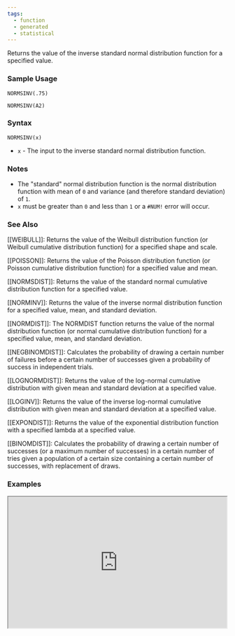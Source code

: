 ```yaml
---
tags:
  - function
  - generated
  - statistical
---
```


Returns the value of the inverse standard normal distribution function for a specified value.

### Sample Usage

`NORMSINV(.75)`

`NORMSINV(A2)`

### Syntax

`NORMSINV(x)`

* `x` - The input to the inverse standard normal distribution function.

### Notes

* The "standard" normal distribution function is the normal distribution function with mean of `0` and variance (and therefore standard deviation) of `1`.
* `x` must be greater than `0` and less than `1` or a `#NUM!` error will occur.

### See Also

[[WEIBULL]]: Returns the value of the Weibull distribution function (or Weibull cumulative distribution function) for a specified shape and scale.

[[POISSON]]: Returns the value of the Poisson distribution function (or Poisson cumulative distribution function) for a specified value and mean.

[[NORMSDIST]]: Returns the value of the standard normal cumulative distribution function for a specified value.

[[NORMINV]]: Returns the value of the inverse normal distribution function for a specified value, mean, and standard deviation.

[[NORMDIST]]: The NORMDIST function returns the value of the normal distribution function (or normal cumulative distribution function) for a specified value, mean, and standard deviation.

[[NEGBINOMDIST]]: Calculates the probability of drawing a certain number of failures before a certain number of successes given a probability of success in independent trials.

[[LOGNORMDIST]]: Returns the value of the log-normal cumulative distribution with given mean and standard deviation at a specified value.

[[LOGINV]]: Returns the value of the inverse log-normal cumulative distribution with given mean and standard deviation at a specified value.

[[EXPONDIST]]: Returns the value of the exponential distribution function with a specified lambda at a specified value.

[[BINOMDIST]]: Calculates the probability of drawing a certain number of successes (or a maximum number of successes) in a certain number of tries given a population of a certain size containing a certain number of successes, with replacement of draws.

### Examples

<iframe height="300" src="https://docs.google.com/spreadsheet/pub?key=0As3tAuweYU9QdHBDcXFGdHVsSkxJZHBwX3N4ZjVTelE&amp;output=html" width="500"></iframe>